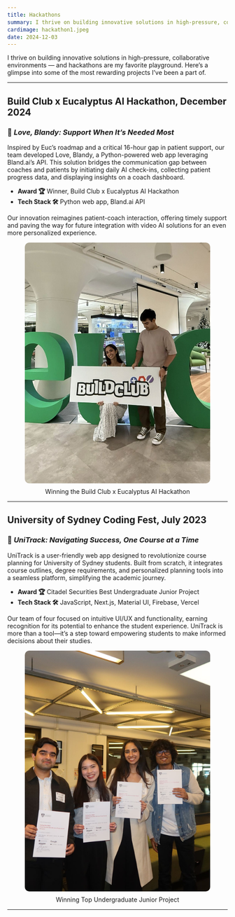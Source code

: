 ```yaml
---
title: Hackathons
summary: I thrive on building innovative solutions in high-pressure, collaborative environments — and hackathons are my favorite playground. Here’s a glimpse into some of the most rewarding projects I’ve been a part of.
cardimage: hackathon1.jpeg
date: 2024-12-03
---
```


I thrive on building innovative solutions in high-pressure, collaborative environments — and hackathons are my favorite playground. Here’s a glimpse into some of the most rewarding projects I’ve been a part of.

---------------------------------------------------------------------------------------------------------------------

## **Build Club x Eucalyptus AI Hackathon, December 2024**
### 🚀 *Love, Blandy: Support When It’s Needed Most*

Inspired by Euc’s roadmap and a critical 16-hour gap in patient support, our team developed Love, Blandy, a Python-powered web app leveraging Bland.ai’s API. This solution bridges the communication gap between coaches and patients by initiating daily AI check-ins, collecting patient progress data, and displaying insights on a coach dashboard.

- **Award 🏆** Winner, Build Club x Eucalyptus AI Hackathon
- **Tech Stack 🛠️** Python web app, Bland.ai API

Our innovation reimagines patient-coach interaction, offering timely support and paving the way for future integration with video AI solutions for an even more personalized experience.

<figure style="display: flex; flex-direction: column; justify-content: center; align-items: center">
  <img src="hackathon1.jpeg" alt="hackathon1" title=" " style="width: 550px; height: 550px; object-fit: cover; border-radius: 10px;">
  <figcaption style="margin-top: 10px; text-align: center;">Winning the Build Club x Eucalyptus AI Hackathon</figcaption>
</figure>

---------------------------------------------------------------------------------------------------------------------

## **University of Sydney Coding Fest, July 2023**
### 🚀 *UniTrack: Navigating Success, One Course at a Time*

UniTrack is a user-friendly web app designed to revolutionize course planning for University of Sydney students. Built from scratch, it integrates course outlines, degree requirements, and personalized planning tools into a seamless platform, simplifying the academic journey.

- **Award 🏆** Citadel Securities Best Undergraduate Junior Project
- **Tech Stack 🛠️** JavaScript, Next.js, Material UI, Firebase, Vercel

Our team of four focused on intuitive UI/UX and functionality, earning recognition for its potential to enhance the student experience. UniTrack is more than a tool—it’s a step toward empowering students to make informed decisions about their studies.

<figure style="display: flex; flex-direction: column; justify-content: center; align-items: center">
  <img src="hackathon2.jpeg" alt="hackathon1" title=" " style="width: 550px; height: 550px; object-fit: cover; border-radius: 10px;">
  <figcaption style="margin-top: 10px; text-align: center;">Winning Top Undergraduate Junior Project</figcaption>
</figure>

---------------------------------------------------------------------------------------------------------------------
